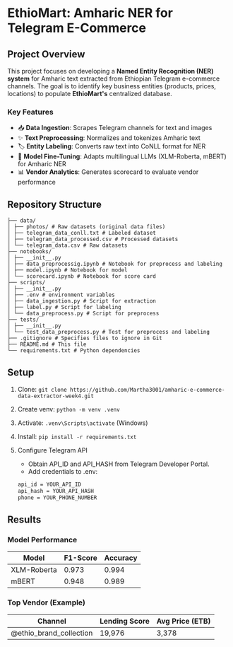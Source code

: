 # **EthioMart: Amharic NER for Telegram E-Commerce**

## **Project Overview**
This project focuses on developing a **Named Entity Recognition (NER) system** for Amharic text extracted from Ethiopian Telegram e-commerce channels. The goal is to identify key business entities (products, prices, locations) to populate **EthioMart's** centralized database.

### **Key Features**
- 📥 **Data Ingestion**: Scrapes Telegram channels for text and images
- ✨ **Text Preprocessing**: Normalizes and tokenizes Amharic text
- 🏷️ **Entity Labeling**: Converts raw text into CoNLL format for NER
- 🤖 **Model Fine-Tuning**: Adapts multilingual LLMs (XLM-Roberta, mBERT) for Amharic NER
- 📊 **Vendor Analytics**: Generates scorecard to evaluate vendor performance

## **Repository Structure**
```
├── data/
│ ├── photos/ # Raw datasets (original data files)
│ ├── telegram_data_conll.txt # Labeled dataset
│ ├── telegram_data_processed.csv # Processed datasets
│ └── telegram_data.csv # Raw datasets
├── notebooks/
│ ├── __init__.py 
│ ├── data_preprocessig.ipynb # Notebook for preprocess and labeling
│ ├── model.ipynb # Notebook for model
│ └── scorecard.ipynb # Notebook for score card
├── scripts/
│ ├── __init__.py 
│ ├── .env # environment variables
│ ├── data_ingestion.py # Script for extraction 
│ ├── label.py # Script for labeling
│ └── data_preprocess.py # Script for preprocess
├── tests/
│ ├── __init__.py 
│ └── test_data_preprocess.py # Test for preprocess and labeling
├── .gitignore # Specifies files to ignore in Git
├── README.md # This file
└── requirements.txt # Python dependencies
```

## **Setup**
1. Clone: `git clone https://github.com/Martha3001/amharic-e-commerce-data-extractor-week4.git`
2. Create venv: `python -m venv .venv`
3. Activate: `.venv\Scripts\activate` (Windows)
4. Install: `pip install -r requirements.txt`
5. Configure Telegram API
   - Obtain API_ID and API_HASH from Telegram Developer Portal.
   - Add credentials to .env:

    ```bash
    api_id = YOUR_API_ID
    api_hash = YOUR_API_HASH
    phone = YOUR_PHONE_NUMBER
    ```

## **Results**

### **Model Performance**
| Model          | F1-Score | Accuracy |
|----------------|----------|----------|
| XLM-Roberta    | 0.973    | 0.994    |
| mBERT          | 0.948    | 0.989    |

### **Top Vendor (Example)**
| Channel                     | Lending Score | Avg Price (ETB) |
|-----------------------------|---------------|-----------------|
| @ethio_brand_collection     | 19,976        | 3,378           |


